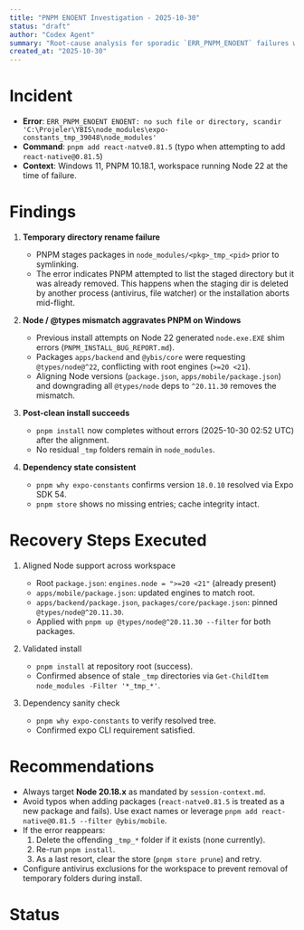 ```yaml
---
title: "PNPM ENOENT Investigation - 2025-10-30"
status: "draft"
author: "Codex Agent"
summary: "Root-cause analysis for sporadic `ERR_PNPM_ENOENT` failures while adding React Native packages."
created_at: "2025-10-30"
---
```


# Incident

- **Error**: `ERR_PNPM_ENOENT ENOENT: no such file or directory, scandir 'C:\Projeler\YBIS\node_modules\expo-constants_tmp_39048\node_modules'`
- **Command**: `pnpm add react-natve0.81.5` (typo when attempting to add `react-native@0.81.5`)
- **Context**: Windows 11, PNPM 10.18.1, workspace running Node 22 at the time of failure.

# Findings

1. **Temporary directory rename failure**  
   - PNPM stages packages in `node_modules/<pkg>_tmp_<pid>` prior to symlinking.
   - The error indicates PNPM attempted to list the staged directory but it was already removed. This happens when the staging dir is deleted by another process (antivirus, file watcher) or the installation aborts mid-flight.

2. **Node / @types mismatch aggravates PNPM on Windows**  
   - Previous install attempts on Node 22 generated `node.exe.EXE` shim errors (`PNPM_INSTALL_BUG_REPORT.md`).
   - Packages `apps/backend` and `@ybis/core` were requesting `@types/node@^22`, conflicting with root engines (`>=20 <21`).
   - Aligning Node versions (`package.json`, `apps/mobile/package.json`) and downgrading all `@types/node` deps to `^20.11.30` removes the mismatch.

3. **Post-clean install succeeds**  
   - `pnpm install` now completes without errors (2025-10-30 02:52 UTC) after the alignment.
   - No residual `_tmp` folders remain in `node_modules`.

4. **Dependency state consistent**  
   - `pnpm why expo-constants` confirms version `18.0.10` resolved via Expo SDK 54.
   - `pnpm store` shows no missing entries; cache integrity intact.

# Recovery Steps Executed

1. Aligned Node support across workspace  
   - Root `package.json`: `engines.node = ">=20 <21"` (already present)  
   - `apps/mobile/package.json`: updated engines to match root.  
   - `apps/backend/package.json`, `packages/core/package.json`: pinned `@types/node@^20.11.30`.  
   - Applied with `pnpm up @types/node@^20.11.30 --filter` for both packages.

2. Validated install  
   - `pnpm install` at repository root (success).  
   - Confirmed absence of stale `_tmp` directories via `Get-ChildItem node_modules -Filter '*_tmp_*'`.

3. Dependency sanity check  
   - `pnpm why expo-constants` to verify resolved tree.  
   - Confirmed expo CLI requirement satisfied.

# Recommendations

- Always target **Node 20.18.x** as mandated by `session-context.md`.
- Avoid typos when adding packages (`react-natve0.81.5` is treated as a new package and fails). Use exact names or leverage `pnpm add react-native@0.81.5 --filter @ybis/mobile`.
- If the error reappears:
  1. Delete the offending `_tmp_*` folder if it exists (none currently).
  2. Re-run `pnpm install`.
  3. As a last resort, clear the store (`pnpm store prune`) and retry.
- Configure antivirus exclusions for the workspace to prevent removal of temporary folders during install.

# Status

